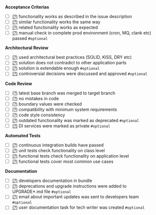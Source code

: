 **Acceptance Criterias**
- [ ] [(?)](http://google.com/) functionality works as described in the issue description
- [ ] [(?)](http://google.com/) similar functionality works the same way 
- [ ] [(?)](http://google.com/) related functionality works as expected 
- [ ] [(?)](http://google.com/) manual check in complete prod environment (cron, MQ, clank etc) passed `#optional`

**Architectural Review**
- [ ] [(?)](http://google.com/) used architectural best practices (SOLID, KISS, DRY etc)
- [ ] [(?)](http://google.com/) solution does not contradict to other application parts
- [ ] [(?)](http://google.com/) solution is extendable enough `#optional`
- [ ] [(?)](http://google.com/) controversial decisions were discussed and approved `#optional`

**Code Review**
- [ ] [(?)](http://google.com/) latest base branch was merged to target branch
- [ ] [(?)](http://google.com/) no mistakes in code 
- [ ] [(?)](http://google.com/) boundary values were checked 
- [ ] [(?)](http://google.com/) compatibility with minimum system requirements 
- [ ] [(?)](http://google.com/) code style consistency 
- [ ] [(?)](http://google.com/) outdated functionality was marked as deprecated `#optional`
- [ ] [(?)](http://google.com/) DI services were marked as private `#optional`

**Automated Tests**
- [ ] [(?)](http://google.com/) continuous integration builds have passed
- [ ] [(?)](http://google.com/) unit tests check functionality on class level
- [ ] [(?)](http://google.com/) functional tests check functionality on application level
- [ ] [(?)](http://google.com/) functional tests cover most common use cases

**Documentation**
- [ ] [(?)](http://google.com/) developers documentation in bundle
- [ ] [(?)](http://google.com/) deprecations and upgrade instructions were added to UPGRADE*.md file `#optional`
- [ ] [(?)](http://google.com/) email about important updates was sent to developers team `#optional`
- [ ] [(?)](http://google.com/) user documentation task for tech writer was created `#optional`
